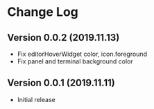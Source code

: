 # Change Log
## Version 0.0.2 (2019.11.13)
- Fix editorHoverWidget color, icon.foreground
- Fix panel and terminal background color
## Version 0.0.1 (2019.11.11)
- Initial release